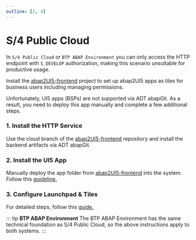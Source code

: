 ```yaml
---
outline: [2, 4]
---
```

# S/4 Public Cloud

In `S/4 Public Cloud` or `BTP ABAP Environment` you can only access the HTTP endpoint with `S_DEVELOP` authorization, making this scenario unsuitable for productive usage. <br>

Install the [abap2UI5-frontend](https://github.com/abap2UI5/frontend) project to set up abap2UI5 apps as tiles for business users including managing permissions.

Unfortunately, UI5 apps (BSPs) are not supported via ADT abapGit. As a result, you need to deploy this app manually and complete a few additional steps.

### 1. Install the HTTP Service

Use the cloud branch of the [abap2UI5-frontend](https://github.com/abap2UI5/frontend) repository and install the backend artifacts via ADT abapGit.


### 2. Install the UI5 App

Manually deploy the app folder from [abap2UI5-frontend](https://github.com/abap2UI5/frontend) into the system.  Follow this [guideline.](https://developers.sap.com/tutorials/abap-s4hanacloud-procurement-purchasereq-shop-ui..html#4c15de5c-bce6-46d0-a634-0008261b3117) 



### 3. Configure Launchpad & Tiles

For detailed steps, follow this [guide.](https://developers.sap.com/tutorials/abap-s4hanacloud-procurement-purchasereq-flp.html)

::: tip **BTP ABAP Environment**
The BTP ABAP Environment has the same technical foundation as S/4 Public Cloud, so the above instructions apply to both systems.
:::

